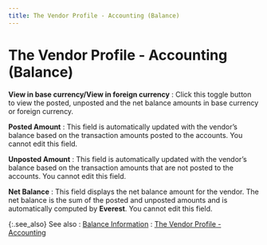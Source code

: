 ```yaml
---
title: The Vendor Profile - Accounting (Balance)
---
```


# The Vendor Profile - Accounting (Balance)


**View in base currency/View in foreign currency**
: Click this toggle button to view the posted, unposted  and the net balance amounts in base currency or foreign currency.


**Posted Amount**
: This field is automatically updated with the vendor’s  balance based on the transaction amounts posted to the accounts. You cannot  edit this field.


**Unposted  Amount**
: This field is automatically updated with the vendor’s  balance based on the transaction amounts that are not posted to the accounts.  You cannot edit this field.


**Net Balance**
: This field displays the net balance amount for the  vendor. The net balance is the sum of the posted and unposted  amounts and is automatically computed by **Everest**.  You cannot edit this field.


{:.see_also}
See also
: [Balance  Information]({{site.mv_baseurl}}/vendor-details/accounting-information/balance_information_accounting_information.html)
: [The  Vendor Profile - Accounting]({{site.mv_baseurl}}/creating/the-vendor-profile-accounting/the_vendor_profile_accounting_tab.html)
